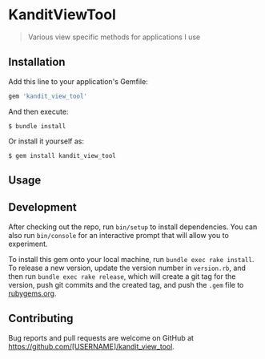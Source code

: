 # KanditViewTool

> Various view specific methods for applications I use

## Installation

Add this line to your application's Gemfile:

```ruby
gem 'kandit_view_tool'
```

And then execute:

    $ bundle install

Or install it yourself as:

    $ gem install kandit_view_tool

## Usage

## Development

After checking out the repo, run `bin/setup` to install dependencies. You can also run `bin/console` for an interactive prompt that will allow you to experiment.

To install this gem onto your local machine, run `bundle exec rake install`. To release a new version, update the version number in `version.rb`, and then run `bundle exec rake release`, which will create a git tag for the version, push git commits and the created tag, and push the `.gem` file to [rubygems.org](https://rubygems.org).

## Contributing

Bug reports and pull requests are welcome on GitHub at https://github.com/[USERNAME]/kandit_view_tool.
